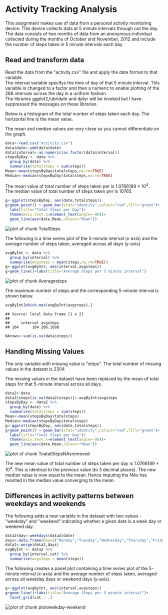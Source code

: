 # Activity Tracking Analysis

This assignment makes use of data from a personal activity monitoring device. This device collects data at 5 minute intervals through out the day. The data consists of two months of data from an anonymous individual collected during the months of October and November, 2012 and include the number of steps taken in 5 minute intervals each day.

## Read and transform data
Read the data from the "activity.csv" file and apply the date format to that variable.  
The interval variable specifys the time of day of that 5 minute interval. This variable is  changed to a factor and then a numeric to enable plotting of the 288 intervals across the day in a uniform fashion.  
The libraries ggplot2,lubridate and dplyr will be invoked  but I have suppressed the messages on these libraries.

Below is a histogram of the total number of steps taken each day. The horizontal line is the mean value.

The mean and median values are very close so you cannot differentiate on the graph.




```r
data<-read.csv("activity.csv")
data$date<-ymd(data$date)
data$interval<-as.numeric(as.factor(data$interval))
stepsByDay <- data %>%
  group_by(date) %>%
  summarise(totalsteps = sum(steps))
Mean<-mean(stepsByDay$totalsteps,na.rm=TRUE)
Median<-median(stepsByDay$totalsteps,na.rm=TRUE)
```
The mean value of total number of steps taken per is 1.0766189 &times; 10<sup>4</sup>.  
The median value of total number of steps taken per is 10765.



```r
g<-ggplot(stepsByDay, aes(date,totalsteps)) 
g+geom_point() + geom_bar(stat="identity",colour="red",fill="green")+
  labs(title="Total Steps per Day")+
  theme(axis.text.x=element_text(angle=-90))+
  geom_line(aes(date,Mean,colour="Mean"))
```

![plot of chunk TotalSteps](figure/TotalSteps-1.png) 

The following is a  time series plot of the 5-minute interval (x-axis) and the average number of 
steps taken, averaged across all days (y-axis)

```r
avgByInt <- data %>%
  group_by(interval) %>%
  summarise(avgsteps = mean(steps,na.rm=TRUE))
g<-ggplot(avgByInt, aes(interval,avgsteps)) 
g+geom_line()+labs(title="Average Steps per 5 minute interval")
```

![plot of chunk Averagesteps](figure/Averagesteps-1.png) 

The maximum number of steps and the corresponding 5-minute interval is shown below.

```r
avgByInt[which.max(avgByInt$avgsteps),]
```

```
## Source: local data frame [1 x 2]
## 
##     interval avgsteps
## 104      104 206.1698
```

```r
NArows<-sum(is.na(data$steps))
```
## Handling Missing Values
The only variable with missing value is "steps".
The total number of missing values in the dataset is 2304

The missing values in the dataset have been replaced by the mean of total steps for that 5-minute interval across all days.  

```r
data2<-data
data2$steps[is.na(data2$steps)]<-avgByInt$avgsteps
stepsByDay <- data2 %>%
  group_by(date) %>%
  summarise(totalsteps = sum(steps))
Mean<-mean(stepsByDay$totalsteps)
Median<-median(stepsByDay$totalsteps)
g<-ggplot(stepsByDay, aes(date,totalsteps)) 
g+geom_point() + geom_bar(stat="identity",colour="red",fill="green")+
  labs(title="Total Steps per Day")+
  theme(axis.text.x=element_text(angle=-90))+
  geom_line(aes(date,Mean,colour="Mean"))
```

![plot of chunk ToatalStepsNAsremoved](figure/ToatalStepsNAsremoved-1.png) 

The new mean value of total number of steps taken per day is 1.0766189 &times; 10<sup>4</sup>. This is identical to the previous value (to 3 decimal places). The new median value is now equal to the mean. Hence imputing the NAs has resulted in the median value converging to the mean.

## Differences in activity patterns between weekdays and weekends
The following adds a new variable in the dataset with two values - "weekday" and "weekend" indicating whether a given date is a week day or weekend day.  

```r
data2$day<-weekdays(data2$date)
days<-data.frame(day=c("Monday","Tuesday","Wednesday","Thursday","Friday","Saturday","Sunday"),cat=c("weekday","weekday","weekday","weekday","weekday","weekend","weekend"))
data2<-merge(data2,days)
avgByInt <- data2 %>%
  group_by(interval,cat) %>%
  summarise(avgsteps = mean(steps))
```
The following creates a panel plot containing a time series plot of the 5-minute interval (x-axis)
and the average number of steps taken, averaged across all weekday days or weekend days (y-axis).

```r
g<-ggplot(avgByInt, aes(interval,avgsteps))
g+geom_line()+labs(title="Average Steps per 5 minute interval")+
  facet_grid(cat ~ .)
```

![plot of chunk plotweekday-weekend](figure/plotweekday-weekend-1.png) 


